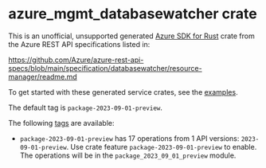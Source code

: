 # azure_mgmt_databasewatcher crate

This is an unofficial, unsupported generated [Azure SDK for Rust](https://github.com/Azure/azure-sdk-for-rust/tree/legacy) crate from the Azure REST API specifications listed in:

https://github.com/Azure/azure-rest-api-specs/blob/main/specification/databasewatcher/resource-manager/readme.md

To get started with these generated service crates, see the [examples](https://github.com/Azure/azure-sdk-for-rust/blob/legacy/services/README.md#examples).

The default tag is `package-2023-09-01-preview`.

The following [tags](https://github.com/Azure/azure-sdk-for-rust/blob/legacy/services/tags.md) are available:

- `package-2023-09-01-preview` has 17 operations from 1 API versions: `2023-09-01-preview`. Use crate feature `package-2023-09-01-preview` to enable. The operations will be in the `package_2023_09_01_preview` module.